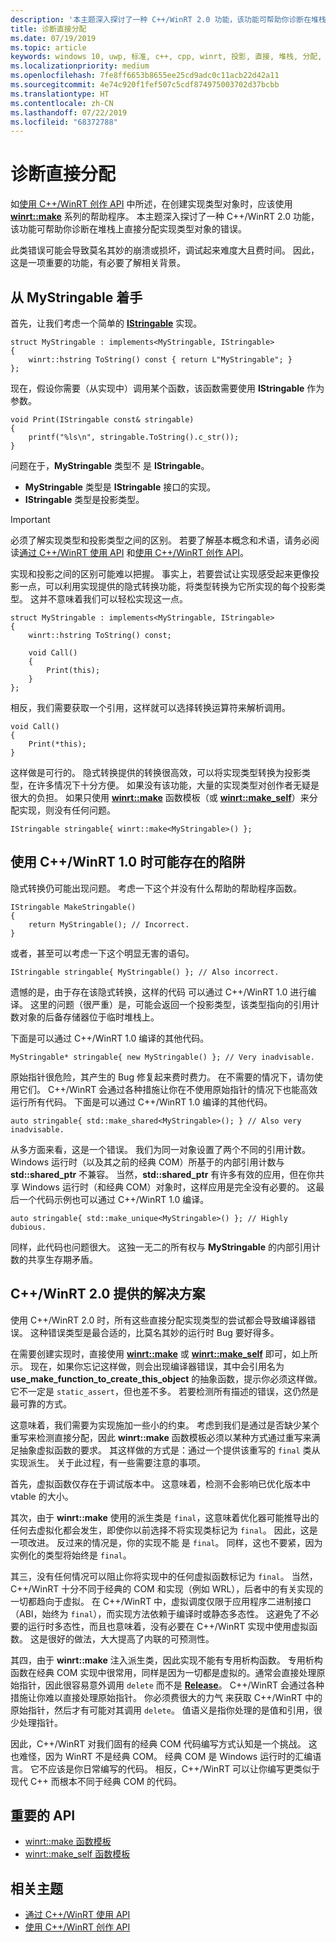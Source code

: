 ```yaml
---
description: '本主题深入探讨了一种 C++/WinRT 2.0 功能，该功能可帮助你诊断在堆栈上创建实现类型对象的错误，而无需使用 [**WinRT:: make**](/uwp/cpp-ref-for-winrt/make) 系列的帮助程序。'
title: 诊断直接分配
ms.date: 07/19/2019
ms.topic: article
keywords: windows 10, uwp, 标准, c++, cpp, winrt, 投影, 直接, 堆栈, 分配, 实现
ms.localizationpriority: medium
ms.openlocfilehash: 7fe8ff6653b8655ee25cd9adc0c11acb22d42a11
ms.sourcegitcommit: 4e74c920f1fef507c5cdf874975003702d37bcbb
ms.translationtype: HT
ms.contentlocale: zh-CN
ms.lasthandoff: 07/22/2019
ms.locfileid: "68372788"
---
```

# <a name="diagnosing-direct-allocations"></a>诊断直接分配

如[使用 C++/WinRT 创作 API](/windows/uwp/cpp-and-winrt-apis/author-apis) 中所述，在创建实现类型对象时，应该使用 [**winrt::make**](/uwp/cpp-ref-for-winrt/make) 系列的帮助程序。 本主题深入探讨了一种 C++/WinRT 2.0 功能，该功能可帮助你诊断在堆栈上直接分配实现类型对象的错误。

此类错误可能会导致莫名其妙的崩溃或损坏，调试起来难度大且费时间。 因此，这是一项重要的功能，有必要了解相关背景。

## <a name="setting-the-scene-with-mystringable"></a>从 **MyStringable** 着手

首先，让我们考虑一个简单的 [**IStringable**](/uwp/api/windows.foundation.istringable) 实现。

```cppwinrt
struct MyStringable : implements<MyStringable, IStringable>
{
    winrt::hstring ToString() const { return L"MyStringable"; }
};
```

现在，假设你需要（从实现中）调用某个函数，该函数需要使用 **IStringable** 作为参数。

```cppwinrt
void Print(IStringable const& stringable)
{
    printf("%ls\n", stringable.ToString().c_str());
}
```

问题在于，**MyStringable** 类型不  是 **IStringable**。

- **MyStringable** 类型是 **IStringable** 接口的实现。
- **IStringable** 类型是投影类型。

> [!IMPORTANT]
> 必须了解实现类型和投影类型之间的区别。   若要了解基本概念和术语，请务必阅读[通过 C++/WinRT 使用 API](consume-apis.md) 和[使用 C++/WinRT 创作 API](author-apis.md)。

实现和投影之间的区别可能难以把握。 事实上，若要尝试让实现感受起来更像投影一点，可以利用实现提供的隐式转换功能，将类型转换为它所实现的每个投影类型。 这并不意味着我们可以轻松实现这一点。

```cppwinrt
struct MyStringable : implements<MyStringable, IStringable>
{
    winrt::hstring ToString() const;
 
    void Call()
    {
        Print(this);
    }
};
```

相反，我们需要获取一个引用，这样就可以选择转换运算符来解析调用。

```cppwinrt
void Call()
{
    Print(*this);
}
```

这样做是可行的。 隐式转换提供的转换很高效，可以将实现类型转换为投影类型，在许多情况下十分方便。 如果没有该功能，大量的实现类型对创作者无疑是很大的负担。 如果只使用 [**winrt::make**](/uwp/cpp-ref-for-winrt/make) 函数模板（或 [**winrt::make_self**](/uwp/cpp-ref-for-winrt/make-self)）来分配实现，则没有任何问题。

```cppwinrt
IStringable stringable{ winrt::make<MyStringable>() };
```

## <a name="potential-pitfalls-with-cwinrt-10"></a>使用 C++/WinRT 1.0 时可能存在的陷阱

隐式转换仍可能出现问题。 考虑一下这个并没有什么帮助的帮助程序函数。

```cppwinrt
IStringable MakeStringable()
{
    return MyStringable(); // Incorrect.
}
```

或者，甚至可以考虑一下这个明显无害的语句。

```cppwinrt
IStringable stringable{ MyStringable() }; // Also incorrect.
```

遗憾的是，由于存在该隐式转换，这样的代码  可以通过 C++/WinRT 1.0 进行编译。 这里的问题（很严重）是，可能会返回一个投影类型，该类型指向的引用计数对象的后备存储器位于临时堆栈上。

下面是可以通过 C++/WinRT 1.0 编译的其他代码。

```cppwinrt
MyStringable* stringable{ new MyStringable() }; // Very inadvisable.
```

原始指针很危险，其产生的 Bug 修复起来费时费力。 在不需要的情况下，请勿使用它们。 C++/WinRT 会通过各种措施让你在不使用原始指针的情况下也能高效运行所有代码。 下面是可以通过 C++/WinRT 1.0 编译的其他代码。

```cppwinrt
auto stringable{ std::make_shared<MyStringable>(); } // Also very inadvisable.
```

从多方面来看，这是一个错误。 我们为同一对象设置了两个不同的引用计数。 Windows 运行时（以及其之前的经典 COM）所基于的内部引用计数与 **std::shared_ptr** 不兼容。 当然，**std::shared_ptr** 有许多有效的应用，但在你共享 Windows 运行时（和经典 COM）对象时，这样应用是完全没有必要的。 这最后一个代码示例也可以通过 C++/WinRT 1.0 编译。

```cppwinrt
auto stringable{ std::make_unique<MyStringable>() }; // Highly dubious.
```

同样，此代码也问题很大。 这独一无二的所有权与 **MyStringable** 的内部引用计数的共享生存期矛盾。

## <a name="the-solution-with-cwinrt-20"></a>C++/WinRT 2.0 提供的解决方案

使用 C++/WinRT 2.0 时，所有这些直接分配实现类型的尝试都会导致编译器错误。 这种错误类型是最合适的，比莫名其妙的运行时 Bug 要好得多。

在需要创建实现时，直接使用 [**winrt::make**](/uwp/cpp-ref-for-winrt/make) 或 [**winrt::make_self**](/uwp/cpp-ref-for-winrt/make-self) 即可，如上所示。 现在，如果你忘记这样做，则会出现编译器错误，其中会引用名为 **use_make_function_to_create_this_object** 的抽象函数，提示你必须这样做。 它不一定是 `static_assert`，但也差不多。 若要检测所有描述的错误，这仍然是最可靠的方式。

这意味着，我们需要为实现施加一些小的约束。 考虑到我们是通过是否缺少某个重写来检测直接分配，因此 **winrt::make** 函数模板必须以某种方式通过重写来满足抽象虚拟函数的要求。 其这样做的方式是：通过一个提供该重写的 `final` 类从实现派生。 关于此过程，有一些需要注意的事项。

首先，虚拟函数仅存在于调试版本中。 这意味着，检测不会影响已优化版本中 vtable 的大小。

其次，由于 **winrt::make** 使用的派生类是 `final`，这意味着优化器可能推导出的任何去虚拟化都会发生，即使你以前选择不将实现类标记为 `final`。 因此，这是一项改进。 反过来的情况是，你的实现不能  是 `final`。 同样，这也不要紧，因为实例化的类型将始终是 `final`。

其三，没有任何情况可以阻止你将实现中的任何虚拟函数标记为 `final`。 当然，C++/WinRT 十分不同于经典的 COM 和实现（例如 WRL），后者中的有关实现的一切都趋向于虚拟。 在 C++/WinRT 中，虚拟调度仅限于应用程序二进制接口（ABI，始终为 `final`），而实现方法依赖于编译时或静态多态性。 这避免了不必要的运行时多态性，而且也意味着，没有必要在 C++/WinRT 实现中使用虚拟函数。 这是很好的做法，大大提高了内联的可预测性。

其四，由于 **winrt::make** 注入派生类，因此实现不能有专用析构函数。 专用析构函数在经典 COM 实现中很常用，同样是因为一切都是虚拟的。通常会直接处理原始指针，因此很容易意外调用 `delete` 而不是 [**Release**](/windows/win32/api/unknwn/nf-unknwn-iunknown-release)。 C++/WinRT 会通过各种措施让你难以直接处理原始指针。 你必须费很大的力气  来获取 C++/WinRT 中的原始指针，然后才有可能对其调用 `delete`。 值语义是指你处理的是值和引用，很少处理指针。

因此，C++/WinRT 对我们固有的经典 COM 代码编写方式认知是一个挑战。 这也难怪，因为 WinRT 不是经典 COM。 经典 COM 是 Windows 运行时的汇编语言。 它不应该是你日常编写的代码。 相反，C++/WinRT 可以让你编写更类似于现代 C++ 而根本不同于经典 COM 的代码。

## <a name="important-apis"></a>重要的 API
* [winrt::make 函数模板](/uwp/cpp-ref-for-winrt/make)
* [winrt::make_self 函数模板](/uwp/cpp-ref-for-winrt/make-self)

## <a name="related-topics"></a>相关主题
* [通过 C++/WinRT 使用 API](consume-apis.md)
* [使用 C++/WinRT 创作 API](/windows/uwp/cpp-and-winrt-apis/author-apis)